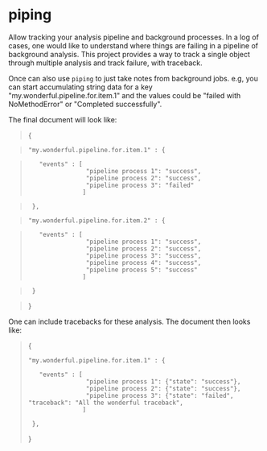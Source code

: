 piping
======

Allow tracking your analysis pipeline and background processes. In a log of cases, one would like to 
understand where things are failing in a pipeline of background analysis. This project
provides a way to track a single object through multiple analysis and track failure, with traceback. 

Once can also use `piping` to just take notes from background jobs. e.g, you can start accumulating
string data for a key "my.wonderful.pipeline.for.item.1" and the values could be "failed with NoMethodError"
or "Completed successfully".

The final document will look like:

>
>   {

>     "my.wonderful.pipeline.for.item.1" : {

>        "events" : [
>                     "pipeline process 1": "success",
>                     "pipeline process 2": "success",
>                     "pipeline process 3": "failed"
>                    ]

>      },

>     "my.wonderful.pipeline.for.item.2" : {

>        "events" : [
>                     "pipeline process 1": "success",
>                     "pipeline process 2": "success",
>                     "pipeline process 3": "success",
>                     "pipeline process 4": "success",
>                     "pipeline process 5": "success"
>                    ]

>      }    

>   }
>

   
One can include tracebacks for these analysis. The document then looks like:

>   {
>
>     "my.wonderful.pipeline.for.item.1" : {
>
>        "events" : [
>                     "pipeline process 1": {"state": "success"},
>                     "pipeline process 2": {"state": "success"},
>                     "pipeline process 3": {"state": "failed", "traceback": "All the wonderful traceback",
>                    ]
>
>      },
>
>   }



